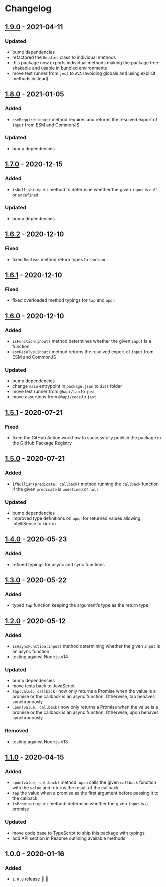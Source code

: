 # Changelog


## [1.9.0](https://github.com/supercharge/goodies/compare/v1.8.0...v1.9.0) - 2021-04-11

### Updated
- bump dependencies
- refactored the `Goodies` class to individual methods
- this package now exports individual methods making the package tree-shakable and usable in bundled environments
- move test runner from `jest` to `AVA` (avoiding globals and using explicit methods instead)


## [1.8.0](https://github.com/supercharge/goodies/compare/v1.7.0...v1.8.0) - 2021-01-05

### Added
- `esmRequire(input)` method requires and returns the resolved export of `input` from ESM and CommonJS

### Updated
- bump dependencies


## [1.7.0](https://github.com/supercharge/goodies/compare/v1.6.2...v1.7.0) - 2020-12-15

### Added
- `isNullish(input)` method to determine whether the given `input` is `null` or `undefined`

### Updated
- bump dependencies


## [1.6.2](https://github.com/supercharge/goodies/compare/v1.6.1...v1.6.2) - 2020-12-10

### Fixed
- fixed `Boolean` method return types to `boolean`


## [1.6.1](https://github.com/supercharge/goodies/compare/v1.6.0...v1.6.1) - 2020-12-10

### Fixed
- fixed overloaded method typings for `tap` and `upon`


## [1.6.0](https://github.com/supercharge/goodies/compare/v1.5.1...v1.6.0) - 2020-12-10

### Added
- `isFunction(input)` method determines whether the given `input` is a function
- `esmResolve(input)` method returns the resolved export of `input` from ESM and CommonJS

### Updated
- bump dependencies
- change `main` entrypoint in `package.json` to `dist` folder
- move test runner from `@hapi/lab` to `jest`
- move assertions from `@hapi/code` to `jest`


## [1.5.1](https://github.com/supercharge/goodies/compare/v1.5.0...v1.5.1) - 2020-07-21

### Fixed
- fixed the GitHub Action workflow to successfully publish the package in the GitHub Package Registry


## [1.5.0](https://github.com/supercharge/goodies/compare/v1.4.0...v1.5.0) - 2020-07-21

### Added
- `ifNullish(predicate, callback)` method running the `callback` function if the given `predicate` is `undefined` or `null`

### Updated
- bump dependencies
- improved type definitions on `upon` for returned values allowing IntelliSense to kick in


## [1.4.0](https://github.com/supercharge/goodies/compare/v1.3.0...v1.4.0) - 2020-05-23

### Added
- refined typings for async and sync functions


## [1.3.0](https://github.com/supercharge/goodies/compare/v1.2.0...v1.3.0) - 2020-05-22

### Added
- typed `tap` function keeping the argument’s type as the return type


## [1.2.0](https://github.com/supercharge/goodies/compare/v1.1.0...v1.2.0) - 2020-05-12

### Added
- `isAsyncFunction(input)` method determining whether the given `input` is an async function
- testing against Node.js v14

### Updated
- bump dependencies
- move tests back to JavaScript
- `tap(value, callback)` now only returns a Promise when the value is a promise or the callback is an async function. Otherwise, tap behaves synchronously
- `upon(value, callback)` now only returns a Promise when the value is a promise or the callback is an async function. Otherwise, upon behaves synchronously

### Removed
- testing against Node.js v13


## [1.1.0](https://github.com/supercharge/goodies/compare/v1.0.0...v1.1.0) - 2020-04-15

### Added
- `upon(value, callback)` method: `upon` calls the given `callback` function with the `value` and returns the result of the callback
- `tap` the value when a promise as the first argument before passing it to the callback
- `isPromise(input)` method: determine whether the given `input` is a promise

### Updated
- move code base to TypeScript to ship this package with typings
- add API section in Readme outlining available methods


## 1.0.0 - 2020-01-16

### Added
- `1.0.0` release 🚀 🎉

